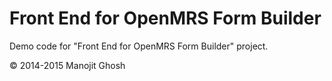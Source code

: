 Front End for OpenMRS Form Builder
==================================

Demo code for "Front End for OpenMRS Form Builder" project.

© 2014-2015 Manojit Ghosh

